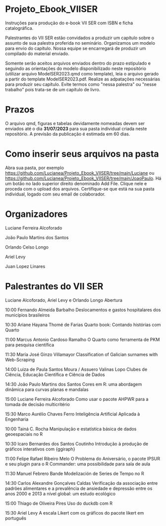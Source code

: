 # Projeto_Ebook_VIISER

Instruções para produção do e-book VII SER com ISBN e ficha catalográfica.

Palestrantes do VII SER estão convidados a produzir um capítulo sobre o assunto de sua palestra proferida no seminário. Organizamos um modelo para envio do capítulo. Nossa equipe se encarregará de produzir um compilado do material enviado. 

Somente serão aceitos arquivos enviados dentro do prazo estipulado e seguindo as orientações do modelo disponibilizado neste repositório (utilizar arquivo ModelSER2023.qmd como template), leia o arquivo gerado a partir do template ModelSER2023.pdf. Realize as adpatações necessárias para produzir seu capítulo. Evite termos como "nessa palestra" ou "nesse trabalho" pois trata-se de um capítulo de livro.

# Prazos

O arquivo qmd, figuras e tabelas devidamente nomeadas devem ser enviados até o dia **31/07/2023** para sua pasta individual criada neste repositório. A previsão da publicação é estimada em 60 dias.

# Como inserir seus arquivos na pasta

Abra sua pasta, por exemplo https://github.com/Lucianea/Projeto_Ebook_VIISER/tree/main/Luciane ou https://github.com/Lucianea/Projeto_Ebook_VIISER/tree/main/JoaoPaulo. Há um botão no lado superior direito denominado Add File. Clique nele e proceda com o upload dos arquivos. Certifique-se que está na sua pasta individual, logado com seu email de colaborador.
# Organizadores

Luciane Ferreira Alcoforado

João Paulo Martins dos Santos
	
Orlando Celso Longo
	
Ariel Levy
	
Juan Lopez Linares

# Palestrantes do VII SER

Luciane Alcoforado, Ariel Levy e Orlando Longo	Abertura

10:00	Fernando Almeida Barbalho	Deslocamentos e gastos hospitalares dos municípios brasileiros

10:30	Ariane Hayana Thomé de Farias	Quarto book: Contando histórias com Quarto	

11:00	Marcus Antonio Cardoso Ramalho	O Quarto como ferramenta de PKM para pesquisa científica

11:30	María José Ginzo Villamayor	Classification of Galician surnames with Web-Scraping	

14:00	Luiza de Paula Santos Moura / Assuero Valinas Lopo	Clubes de Ciência, Educação Científica e Ciência de Dados	

14:30	João Paulo Martins dos Santos	Cores em R: uma abordagem dinâmica para curvas planas e mandalas	

15:00	Luciane Ferreira Alcoforado
Como usar o pacote AHPWR para a tomada de decisão multicritério	

15:30	Marco Aurélio Chaves Ferro
Inteligência Artificial Aplicada à Engenharia	

10:00	Tainá C. Rocha	Manipulação e estatística básica de dados geoespaciais no R	

10:30	Icaro Bernardes dos Santos Coutinho	Introdução à produção de gráficos interativos com {ggiraph}	

11:00	Felipe Rafael Ribeiro Melo	O Problema do Aniversário, o pacote IPSUR e seu plugin para o R Commander: uma possibilidade para sala de aula	

11:30	Manuel Febrero Bande	Modelización de Series de Tempo no R	
	
14:30	Carlos Alexandre Gonçalves Caldas	Verificação da associação entre padrões alimentares e a prevalência de ansiedade e depressão entre os anos 2000 e 2013 a nível global: um estudo ecológico	

15:00	Thiago de Oliveira Pires	Uso do duckdb com R	

15:30	Ariel Levy	A escala Likert com os gráficos do pacote likert em português
